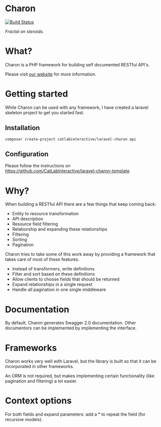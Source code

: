 # Charon
[![Build Status](https://travis-ci.org/CatLabInteractive/charon.svg?branch=master)](https://travis-ci.org/CatLabInteractive/charon)

*Fractal on steroids.*

What?
=====
Charon is a PHP framework for building self documented RESTful API's.

Please visit [our website](https://charon.catlab.eu/) for more information.

Getting started
===============
While Charon can be used with any framework, I have created a laravel
skeleton project to get you started fast.

Installation
------------
`composer create-project catlabinteractive/laravel-charon api`

Configuration
-------------
Please follow the instructions on 
https://github.com/CatLabInteractive/laravel-charon-template

Why?
====
When building a RESTful API there are a few things that keep coming back:
 * Entity to resource transformation
 * API description
 * Resource field filtering
 * Relationship and expanding these relationships
 * Filtering
 * Sorting
 * Pagination

Charon tries to take some of this work away by providing a 
framework that takes care of most of these features.
 * Instead of transformers, write definitions
 * Filter and sort based on these definitions
 * Allow clients to choose fields that should be returned
 * Expand relationships in a single request
 * Handle all pagination in one single middleware

Documentation
=============
By default, Charon generates Swagger 2.0 documentation. Other 
documentors can be implemented by implementing the interface.

Frameworks
==========
Charon works very well with Laravel, but the library is built
so that it can be incorporated in other frameworks.

An ORM is not required, but makes implementing certain functionality
(like pagination and filtering) a lot easier.

Context options
===============
For both fields and expand parameters: add a * to repeat the field (for 
recursive models).
